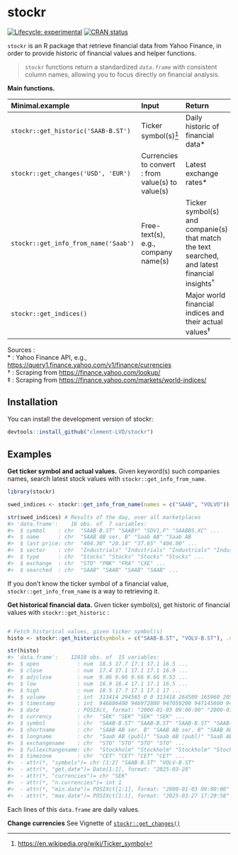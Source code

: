 
<!-- README.md is generated from README.Rmd. Please edit that file -->

# stockr

<!-- badges: start -->

[![Lifecycle:
experimental](https://img.shields.io/badge/lifecycle-experimental-orange.svg)](https://lifecycle.r-lib.org/articles/stages.html#experimental)
[![CRAN
status](https://www.r-pkg.org/badges/version/stockr)](https://CRAN.R-project.org/package=stockr)
<!-- badges: end -->

`stockr` is an R package that retrieve financial data from Yahoo
Finance, in order to provide historic of financial values and helper
functions.

> `stockr` functions return a standardized *`data.frame`* with
> consistent column names, allowing you to focus directly on financial
> analysis.

**Main functions.**

| Minimal.example | Input | Return |
|:---|:---|:---|
| `stockr::get_historic('SAAB-B.ST')` | Ticker symbol(s)[^1] | Daily historic of financial data\* |
| `stockr::get_changes('USD', 'EUR')` | Currencies to convert : from value(s) to value(s) | Latest exchange rates\* |
| `stockr::get_info_from_name('Saab')` | Free-text(s), e.g., company name(s) | Ticker symbol(s) and companie(s) that match the text searched, and latest financial insights<sup>†</sup> |
| `stockr::get_indices()` |  | Major world financial indices and their actual values<sup>‡</sup> |

Sources : <br>\* : Yahoo Finance API, e.g.,
<https://query1.finance.yahoo.com/v1/finance/currencies> <br>† :
Scraping from <https://finance.yahoo.com/lookup/> <br>‡ : Scraping from
<https://finance.yahoo.com/markets/world-indices/>

## Installation

You can install the development version of stockr:

``` r
devtools::install_github("clement-LVD/stockr")
```

## Examples

**Get ticker symbol and actual values.** Given keyword(s) such companies
names, search latest stock values with `stockr::get_info_from_name`.

``` r
library(stockr)

swed_indices <- stockr::get_info_from_name(names = c("SAAB", "VOLVO"))

str(swed_indices) # Results of the day, over all marketplaces
#> 'data.frame':    16 obs. of  7 variables:
#>  $ symbol    : chr  "SAAB-B.ST" "SAABY" "SDV1.F" "SAABBS.XC" ...
#>  $ name      : chr  "SAAB AB ser. B" "Saab AB" "Saab AB                       N" "Saab AB" ...
#>  $ last price: chr  "404.30" "20.14" "37.65" "404.00" ...
#>  $ sector    : chr  "Industrials" "Industrials" "Industrials" "Industrials" ...
#>  $ type      : chr  "Stocks" "Stocks" "Stocks" "Stocks" ...
#>  $ exchange  : chr  "STO" "PNK" "FRA" "CXE" ...
#>  $ searched  : chr  "SAAB" "SAAB" "SAAB" "SAAB" ...
```

If you don’t know the ticker symbol of a financial value,
`stockr::get_info_from_name` is a way to retrieving it.

**Get historical financial data.** Given ticker symbol(s), get historic
of financial values with `stockr::get_historic` :

``` r

# Fetch historical values, given ticker symbol(s)
histo <- stockr::get_historic(symbols = c("SAAB-B.ST", "VOLV-B.ST"), .verbose = FALSE)

str(histo)
#> 'data.frame':    12818 obs. of  15 variables:
#>  $ open            : num  18.5 17.7 17.1 17.1 16.5 ...
#>  $ close           : num  17.4 17.1 17.1 17.1 16.9 ...
#>  $ adjclose        : num  9.86 9.66 9.66 9.66 9.53 ...
#>  $ low             : num  16.9 16.4 17.1 17.1 16.5 ...
#>  $ high            : num  18.5 17.7 17.1 17.1 17 ...
#>  $ volume          : int  313414 294565 0 0 313418 264509 165960 205163 151425 214397 ...
#>  $ timestamp       : int  946886400 946972800 947059200 947145600 947232000 947491200 947577600 947664000 947750400 947836800 ...
#>  $ date            : POSIXct, format: "2000-01-03 09:00:00" "2000-01-04 09:00:00" ...
#>  $ currency        : chr  "SEK" "SEK" "SEK" "SEK" ...
#>  $ symbol          : chr  "SAAB-B.ST" "SAAB-B.ST" "SAAB-B.ST" "SAAB-B.ST" ...
#>  $ shortname       : chr  "SAAB AB ser. B" "SAAB AB ser. B" "SAAB AB ser. B" "SAAB AB ser. B" ...
#>  $ longname        : chr  "Saab AB (publ)" "Saab AB (publ)" "Saab AB (publ)" "Saab AB (publ)" ...
#>  $ exchangename    : chr  "STO" "STO" "STO" "STO" ...
#>  $ fullexchangename: chr  "Stockholm" "Stockholm" "Stockholm" "Stockholm" ...
#>  $ timezone        : chr  "CET" "CET" "CET" "CET" ...
#>  - attr(*, "symbols")= chr [1:2] "SAAB-B.ST" "VOLV-B.ST"
#>  - attr(*, "get.date")= Date[1:1], format: "2025-03-28"
#>  - attr(*, "currencies")= chr "SEK"
#>  - attr(*, "n.currencies")= int 1
#>  - attr(*, "min.date")= POSIXct[1:1], format: "2000-01-03 09:00:00"
#>  - attr(*, "max.date")= POSIXct[1:1], format: "2025-03-27 17:29:58"
```

Each lines of this `data.frame` are daily values.

**Change currencies** See Vignette of
[`stockr::get_changes()`](https://clement-lvd.github.io/stockr/articles/Get_changes.html)

[^1]: <https://en.wikipedia.org/wiki/Ticker_symbol>
